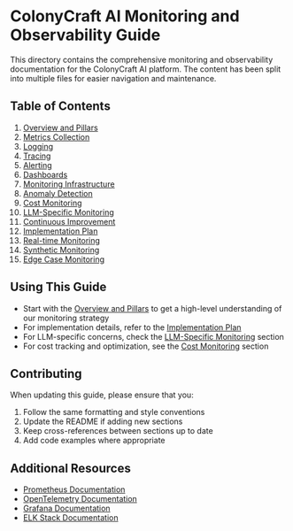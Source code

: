 # ColonyCraft AI Monitoring and Observability Guide

This directory contains the comprehensive monitoring and observability documentation for the ColonyCraft AI platform. The content has been split into multiple files for easier navigation and maintenance.

## Table of Contents

1. [Overview and Pillars](01-overview.md)
2. [Metrics Collection](02-metrics-collection.md)
3. [Logging](03-logging.md)
4. [Tracing](04-tracing.md)
5. [Alerting](05-alerting.md)
6. [Dashboards](06-dashboards.md)
7. [Monitoring Infrastructure](07-monitoring-infrastructure.md)
8. [Anomaly Detection](08-anomaly-detection.md)
9. [Cost Monitoring](09-cost-monitoring.md)
10. [LLM-Specific Monitoring](10-llm-monitoring.md)
11. [Continuous Improvement](11-continuous-improvement.md)
12. [Implementation Plan](12-implementation-plan.md)
13. [Real-time Monitoring](13-real-time-monitoring.md)
14. [Synthetic Monitoring](14-synthetic-monitoring.md)
15. [Edge Case Monitoring](15-edge-case-monitoring.md)

## Using This Guide

- Start with the [Overview and Pillars](01-overview.md) to get a high-level understanding of our monitoring strategy
- For implementation details, refer to the [Implementation Plan](12-implementation-plan.md)
- For LLM-specific concerns, check the [LLM-Specific Monitoring](10-llm-monitoring.md) section
- For cost tracking and optimization, see the [Cost Monitoring](09-cost-monitoring.md) section

## Contributing

When updating this guide, please ensure that you:
1. Follow the same formatting and style conventions
2. Update the README if adding new sections
3. Keep cross-references between sections up to date
4. Add code examples where appropriate

## Additional Resources

- [Prometheus Documentation](https://prometheus.io/docs/introduction/overview/)
- [OpenTelemetry Documentation](https://opentelemetry.io/docs/)
- [Grafana Documentation](https://grafana.com/docs/grafana/latest/)
- [ELK Stack Documentation](https://www.elastic.co/guide/index.html)
